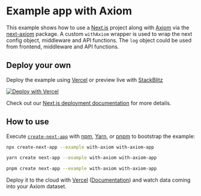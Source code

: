 # Example app with Axiom

This example shows how to use a [Next.js](https://nextjs.org/) project along with [Axiom](https://axiom.co) via the [next-axiom](https://github.com/axiomhq/next-axiom) package. A custom `withAxiom` wrapper is used to wrap the next config object, middleware and API functions. The `log` object could be used from frontend, middleware and API functions.

## Deploy your own

Deploy the example using [Vercel](https://vercel.com?utm_source=github&utm_medium=readme&utm_campaign=next-example) or preview live with [StackBlitz](https://stackblitz.com/github/vercel/next.js/tree/canary/examples/with-axiom)

[![Deploy with Vercel](https://vercel.com/button)](https://vercel.com/new/clone?repository-url=https://github.com/vercel/next.js/tree/canary/examples/with-axiom&project-name=with-axiom&repository-name=with-axiom)

Check out our [Next.js deployment documentation](https://nextjs.org/docs/deployment) for more details.

## How to use

Execute [`create-next-app`](https://github.com/vercel/next.js/tree/canary/packages/create-next-app) with [npm](https://docs.npmjs.com/cli/init), [Yarn](https://yarnpkg.com/lang/en/docs/cli/create/), or [pnpm](https://pnpm.io) to bootstrap the example:

```bash
npx create-next-app --example with-axiom with-axiom-app
```

```bash
yarn create next-app --example with-axiom with-axiom-app
```

```bash
pnpm create next-app --example with-axiom with-axiom-app
```

Deploy it to the cloud with [Vercel](https://vercel.com/new?utm_source=github&utm_medium=readme&utm_campaign=next-example) ([Documentation](https://nextjs.org/docs/deployment)) and watch data coming into your Axiom dataset.

